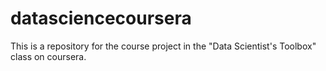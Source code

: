 datasciencecoursera
===================

This is a repository for the course project in the "Data Scientist's Toolbox" class on coursera.
